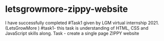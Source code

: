 # letsgrowmore-zippy-website
I have successfully completed #Task1 given by LGM virtual internship 2021.(LetsGrowMore )  #task1- this task is understanding of HTML, CSS and JavaScript skills along.  Task - create a single page ZIPPY website
